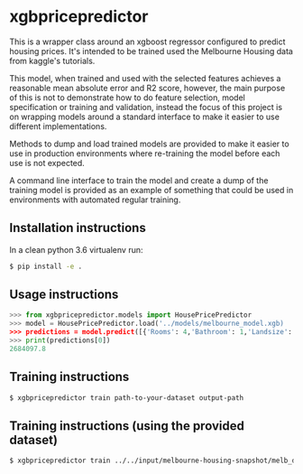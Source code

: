 # xgbpricepredictor
This is a wrapper class around an xgboost regressor configured to predict housing
prices. It's intended to be trained used the Melbourne Housing data from kaggle's tutorials.

This model, when trained and used with the selected features achieves a reasonable
mean absolute error and R2 score, however, the main purpose of this is not to demonstrate
how to do feature selection, model specification or training and validation, instead
the focus of this project is on wrapping models around a standard interface to make it
easier to use different implementations.

Methods to dump and load trained models are provided to make it easier to use in production
environments where re-training the model before each use is not expected.

A command line interface to train the model and create a dump of the training model is
provided as an example of something that could be used in environments with automated
regular training.

## Installation instructions
In a clean python 3.6 virtualenv run:
```bash
$ pip install -e .
```

## Usage instructions
```python
>>> from xgbpricepredictor.models import HousePricePredictor
>>> model = HousePricePredictor.load('../models/melbourne_model.xgb)
>>> predictions = model.predict([{'Rooms': 4,'Bathroom': 1,'Landsize': 800,'BuildingArea': 150,'YearBuilt': 1990}])
>>> print(predictions[0])
2684097.8
```

## Training instructions
```bash 
$ xgbpricepredictor train path-to-your-dataset output-path 
```

## Training instructions (using the provided dataset)
```bash 
$ xgbpricepredictor train ../../input/melbourne-housing-snapshot/melb_data.csv ../models/melbourne_model.xgb 
```
